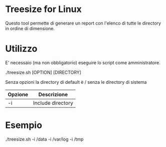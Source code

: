 # Treesize for Linux

Questo tool permette di generare un report con l'elenco di tutte le directory in ordine di dimensione.

# Utilizzo

E' necessaio (ma non obbligatorio) eseguire lo script come amministratore.

./treesize.sh [OPTION] [DIRECTORY]

Senza opzioni la directory di default è / senza le directory di sistema

| **Opzione** | **Descrizione** |
| ----------- | --------------- |
| -i | Include directory|

# Esempio

./treesize.sh -i /data -i /var/log -i /tmp

